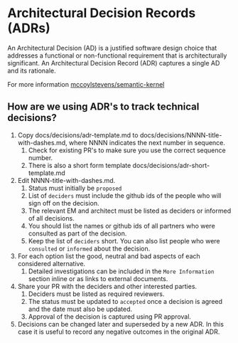 # Architectural Decision Records (ADRs)

An Architectural Decision (AD) is a justified software design choice that addresses a functional or non-functional requirement that is architecturally significant. An Architectural Decision Record (ADR) captures a single AD and its rationale.

For more information [mccoylstevens/semantic-kernel](https://adr.github.io/)

## How are we using ADR's to track technical decisions?

1. Copy docs/decisions/adr-template.md to docs/decisions/NNNN-title-with-dashes.md, where NNNN indicates the next number in sequence.
    1. Check for existing PR's to make sure you use the correct sequence number.
    2. There is also a short form template docs/decisions/adr-short-template.md
2. Edit NNNN-title-with-dashes.md.
    1. Status must initially be `proposed`
    2. List of `deciders` must include the github ids of the people who will sign off on the decision.
    3. The relevant EM and architect must be listed as deciders or informed of all decisions.
    4. You should list the names or github ids of all partners who were consulted as part of the decision.
    5. Keep the list of `deciders` short. You can also list people who were `consulted` or `informed` about the decision.
3. For each option list the good, neutral and bad aspects of each considered alternative.
    1. Detailed investigations can be included in the `More Information` section inline or as links to external documents.
4. Share your PR with the deciders and other interested parties.
   1. Deciders must be listed as required reviewers.
   2. The status must be updated to `accepted` once a decision is agreed and the date must also be updated.
   3. Approval of the decision is captured using PR approval.
5. Decisions can be changed later and superseded by a new ADR. In this case it is useful to record any negative outcomes in the original ADR.
